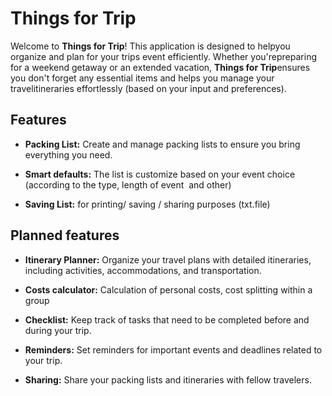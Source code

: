 # Things for Trip

Welcome to **Things for Trip**! This application is designed to helpyou organize and plan for your trips event efficiently. Whether you'repreparing for a weekend getaway or an extended vacation, **Things for Trip**ensures you don't forget any essential items and helps you manage your travelitineraries effortlessly (based on your input and preferences).

## Features

*   **Packing List:** Create and manage packing lists to ensure you bring everything you need.
    
*   **Smart defaults:** The list is customize based on your event choice (according to the type, length of event  and other)
    
*   **Saving List:** for printing/ saving / sharing purposes (txt.file)
    

## Planned features

*   **Itinerary Planner:** Organize your travel plans with detailed itineraries, including activities, accommodations, and transportation.
    
*   **Costs calculator:** Calculation of personal costs, cost splitting within a group
    
*   **Checklist:** Keep track of tasks that need to be completed before and during your trip.
    
*   **Reminders:** Set reminders for important events and deadlines related to your trip.
    
*   **Sharing:** Share your packing lists and itineraries with fellow travelers.
